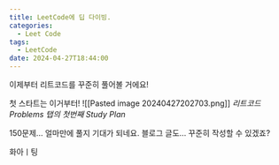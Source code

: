 ```yaml
---
title: LeetCode에 딥 다이빙.
categories:
  - Leet Code
tags:
  - LeetCode
date: 2024-04-27T18:44:00
---
```

이제부터 리트코드를 꾸준히 풀어볼 거에요!

첫 스타트는 이거부터!
![[Pasted image 20240427202703.png]]
_리트코드 Problems 탭의 첫번째 Study Plan_

150문제... 얼마만에 풀지 기대가 되네요.
블로그 글도... 꾸준히 작성할 수 있겠죠?

화아ㅣ팅